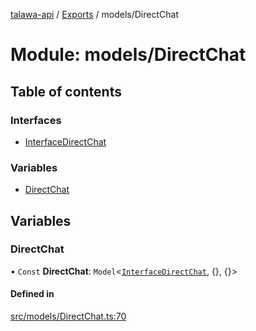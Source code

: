[talawa-api](../README.md) / [Exports](../modules.md) / models/DirectChat

# Module: models/DirectChat

## Table of contents

### Interfaces

- [InterfaceDirectChat](../interfaces/models_DirectChat.InterfaceDirectChat.md)

### Variables

- [DirectChat](models_DirectChat.md#directchat)

## Variables

### DirectChat

• `Const` **DirectChat**: `Model`\<[`InterfaceDirectChat`](../interfaces/models_DirectChat.InterfaceDirectChat.md), \{\}, \{\}\>

#### Defined in

[src/models/DirectChat.ts:70](https://github.com/PalisadoesFoundation/talawa-api/blob/cf57ca9/src/models/DirectChat.ts#L70)
